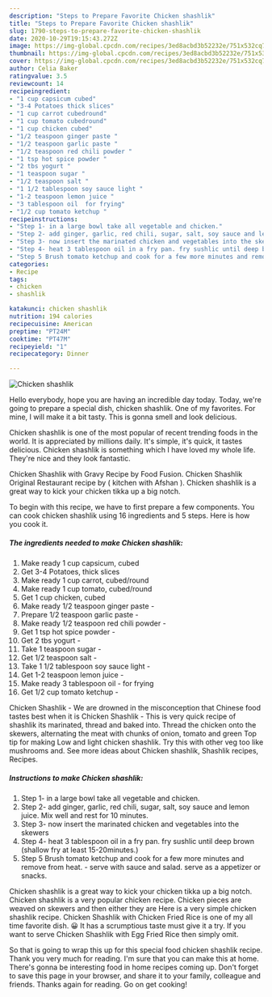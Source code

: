 ```yaml
---
description: "Steps to Prepare Favorite Chicken shashlik"
title: "Steps to Prepare Favorite Chicken shashlik"
slug: 1790-steps-to-prepare-favorite-chicken-shashlik
date: 2020-10-29T19:15:43.272Z
image: https://img-global.cpcdn.com/recipes/3ed8acbd3b52232e/751x532cq70/chicken-shashlik-recipe-main-photo.jpg
thumbnail: https://img-global.cpcdn.com/recipes/3ed8acbd3b52232e/751x532cq70/chicken-shashlik-recipe-main-photo.jpg
cover: https://img-global.cpcdn.com/recipes/3ed8acbd3b52232e/751x532cq70/chicken-shashlik-recipe-main-photo.jpg
author: Celia Baker
ratingvalue: 3.5
reviewcount: 14
recipeingredient:
- "1 cup capsicum cubed"
- "3-4 Potatoes thick slices"
- "1 cup carrot cubedround"
- "1 cup tomato cubedround"
- "1 cup chicken cubed"
- "1/2 teaspoon ginger paste "
- "1/2 teaspoon garlic paste "
- "1/2 teaspoon red chili powder "
- "1 tsp hot spice powder "
- "2 tbs yogurt "
- "1 teaspoon sugar "
- "1/2 teaspoon salt "
- "1 1/2 tablespoon soy sauce light "
- "1-2 teaspoon lemon juice "
- "3 tablespoon oil  for frying"
- "1/2 cup tomato ketchup "
recipeinstructions:
- "Step 1- in a large bowl take all vegetable and chicken."
- "Step 2- add ginger, garlic, red chili, sugar, salt, soy sauce and lemon juice. Mix well and rest for 10 minutes."
- "Step 3- now insert the marinated chicken and vegetables into the skewers"
- "Step 4- heat 3 tablespoon oil in a fry pan. fry sushlic until deep brown (shallow fry at least 15-20minutes.)"
- "Step 5 Brush tomato ketchup and cook for a few more minutes and remove from heat. serve with sauce and salad. serve as a appetizer or snacks."
categories:
- Recipe
tags:
- chicken
- shashlik

katakunci: chicken shashlik 
nutrition: 194 calories
recipecuisine: American
preptime: "PT24M"
cooktime: "PT47M"
recipeyield: "1"
recipecategory: Dinner

---
```



![Chicken shashlik](https://img-global.cpcdn.com/recipes/3ed8acbd3b52232e/751x532cq70/chicken-shashlik-recipe-main-photo.jpg)

Hello everybody, hope you are having an incredible day today. Today, we're going to prepare a special dish, chicken shashlik. One of my favorites. For mine, I will make it a bit tasty. This is gonna smell and look delicious.

Chicken shashlik is one of the most popular of recent trending foods in the world. It is appreciated by millions daily. It's simple, it's quick, it tastes delicious. Chicken shashlik is something which I have loved my whole life. They're nice and they look fantastic.

Chicken Shashlik with Gravy Recipe by Food Fusion. Chicken Shashlik Original Restaurant recipe by ( kitchen with Afshan ). Chicken shashlik is a great way to kick your chicken tikka up a big notch.


To begin with this recipe, we have to first prepare a few components. You can cook chicken shashlik using 16 ingredients and 5 steps. Here is how you cook it.

<!--inarticleads1-->

##### The ingredients needed to make Chicken shashlik:

1. Make ready 1 cup capsicum, cubed
1. Get 3-4 Potatoes, thick slices
1. Make ready 1 cup carrot, cubed/round
1. Make ready 1 cup tomato, cubed/round
1. Get 1 cup chicken, cubed
1. Make ready 1/2 teaspoon ginger paste -
1. Prepare 1/2 teaspoon garlic paste -
1. Make ready 1/2 teaspoon red chili powder -
1. Get 1 tsp hot spice powder -
1. Get 2 tbs yogurt -
1. Take 1 teaspoon sugar -
1. Get 1/2 teaspoon salt -
1. Take 1 1/2 tablespoon soy sauce light -
1. Get 1-2 teaspoon lemon juice -
1. Make ready 3 tablespoon oil - for frying
1. Get 1/2 cup tomato ketchup -


Chicken Shashlik - We are drowned in the misconception that Chinese food tastes best when it is Chicken Shashlik - This is very quick recipe of shashlik its marinated, thread and baked into. Thread the chicken onto the skewers, alternating the meat with chunks of onion, tomato and green Top tip for making Low and light chicken shashlik. Try this with other veg too like mushrooms and. See more ideas about Chicken shashlik, Shashlik recipes, Recipes. 

<!--inarticleads2-->

##### Instructions to make Chicken shashlik:

1. Step 1- in a large bowl take all vegetable and chicken.
1. Step 2- add ginger, garlic, red chili, sugar, salt, soy sauce and lemon juice. Mix well and rest for 10 minutes.
1. Step 3- now insert the marinated chicken and vegetables into the skewers
1. Step 4- heat 3 tablespoon oil in a fry pan. fry sushlic until deep brown (shallow fry at least 15-20minutes.)
1. Step 5 Brush tomato ketchup and cook for a few more minutes and remove from heat. - serve with sauce and salad. serve as a appetizer or snacks.


Chicken shashlik is a great way to kick your chicken tikka up a big notch. Chicken shashlik is a very popular chicken recipe. Chicken pieces are weaved on skewers and then either they are Here is a very simple chicken shashlik recipe. Chicken Shashlik with Chicken Fried Rice is one of my all time favorite dish. 😀 It has a scrumptious taste must give it a try. If you want to serve Chicken Shashlik with Egg Fried Rice then simply omit. 

So that is going to wrap this up for this special food chicken shashlik recipe. Thank you very much for reading. I'm sure that you can make this at home. There's gonna be interesting food in home recipes coming up. Don't forget to save this page in your browser, and share it to your family, colleague and friends. Thanks again for reading. Go on get cooking!
